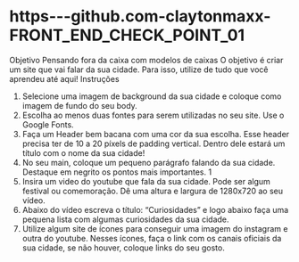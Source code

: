 # https---github.com-claytonmaxx-FRONT_END_CHECK_POINT_01
Objetivo
Pensando fora da caixa com modelos de caixas
O objetivo é criar um site que vai falar da sua cidade. Para isso, utilize de
tudo que você aprendeu até aqui!
Instruções
1. Selecione uma imagem de background da sua cidade e coloque como
imagem de fundo do seu body.
2. Escolha ao menos duas fontes para serem utilizadas no seu site. Use o
Google Fonts.
3. Faça um Header bem bacana com uma cor da sua escolha. Esse header
precisa ter de 10 a 20 píxels de padding vertical. Dentro dele estará um título
com o nome da sua cidade!
4. No seu main, coloque um pequeno parágrafo falando da sua cidade.
Destaque em negrito os pontos mais importantes.
1
5. Insira um video do youtube que fala da sua cidade. Pode ser algum festival
ou comemoração. Dê uma altura e largura de 1280x720 ao seu vídeo.
6. Abaixo do vídeo escreva o título: “Curiosidades” e logo abaixo faça uma
pequena lista com algumas curiosidades da sua cidade.
7. Utilize algum site de ícones para conseguir uma imagem do instagram e
outra do youtube. Nesses ícones, faça o link com os canais oficiais da sua
cidade, se não houver, coloque links do seu gosto.
